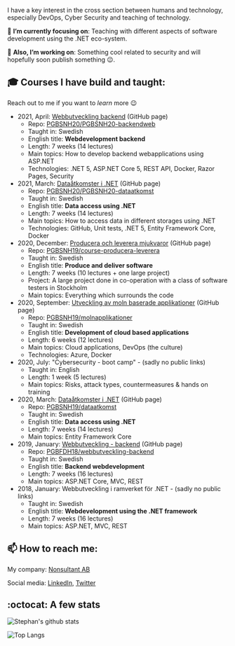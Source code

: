 I have a key interest in the cross section between humans and technology, especially DevOps, Cyber Security and teaching of technology.

🎯 **I’m currently focusing on**: Teaching with different aspects of software development using the .NET eco-system.

🔭 **Also, I’m working on**: Something cool related to security and will hopefully soon publish something 😉.

## :mortar_board: Courses I have build and taught:

Reach out to me if you want to *learn* more :wink:


- 2021, April: [Webbutveckling backend](https://pgbsnh20.github.io/PGBSNH20-backendweb) (GitHub page)
  - Repo: [PGBSNH20/PGBSNH20-backendweb](https://github.com/PGBSNH20/PGBSNH20-backendweb)
  - Taught in: Swedish
  - English title: **Webdevelopment backend**
  - Length: 7 weeks (14 lectures)
  - Main topics: How to develop backend webapplications using ASP.NET
  - Technologies: .NET 5, ASP.NET Core 5, REST API, Docker, Razor Pages, Security
- 2021, March: [Dataåtkomster i .NET](https://pgbsnh20.github.io/PGBSNH20-dataatkomst/) (GitHub page)
  - Repo: [PGBSNH20/PGBSNH20-dataatkomst](https://github.com/PGBSNH20/PGBSNH20-dataatkomst)
  - Taught in: Swedish
  - English title: **Data access using .NET**
  - Length: 7 weeks (14 lectures)
  - Main topics: How to access data in different storages using .NET
  - Technologies: GitHub, Unit tests, .NET 5, Entity Framework Core, Docker
- 2020, December: [Producera och leverera mjukvaror](https://pgbsnh19.github.io/course-producera-leverera) (GitHub page)
  - Repo: [PGBSNH19/course-producera-leverera](https://github.com/PGBSNH19/course-producera-leverera)
  - Taught in: Swedish
  - English title: **Produce and deliver software**
  - Length: 7 weeks (10 lectures + one large project)
  - Project: A large project done in co-operation with a class of software testers in Stockholm
  - Main topics: Everything which surrounds the code
- 2020, September: [Utveckling av moln baserade applikationer](https://pgbsnh19.github.io/molnapplikationer/) (GitHub page)
  - Repo: [PGBSNH19/molnapplikationer](https://github.com/PGBSNH19/molnapplikationer)
  - Taught in: Swedish
  - English title: **Development of cloud based applications**
  - Length: 6 weeks (12 lectures)
  - Main topics: Cloud applications, DevOps (the culture)
  - Technologies: Azure, Docker
- 2020, July: "Cybersecurity - boot camp" - (sadly no public links)
  - Taught in: English
  - Length: 1 week (5 lectures)
  - Main topics: Risks, attack types, countermeasures & hands on training
- 2020, March: [Dataåtkomster i .NET](https://pgbsnh19.github.io/dataatkomst/) (GitHub page)
  - Repo: [PGBSNH19/dataatkomst](https://github.com/PGBSNH19/dataatkomst)
  - Taught in: Swedish
  - English title: **Data access using .NET**
  - Length: 7 weeks (14 lectures)
  - Main topics: Entity Framework Core
- 2019, January: [Webbutveckling - backend](https://pgbfdh18.github.io/webbutveckling-backend/) (GitHub page)
  - Repo: [PGBFDH18/webbutveckling-backend](https://github.com/PGBFDH18/webbutveckling-backend)
  - Taught in: Swedish
  - English title: **Backend webdevelopment**
  - Length: 7 weeks (16 lectures)
  - Main topics: ASP.NET Core, MVC, REST
- 2018, January: Webbutveckling i ramverket för .NET - (sadly no public links)
  - Taught in: Swedish
  - English title: **Webdevelopment using the .NET framework**
  - Length: 7 weeks (16 lectures)
  - Main topics: ASP.NET, MVC, REST

## :mailbox: How to reach me:

My company: [Nonsultant AB](https://nonsultant.com)

Social media: [LinkedIn](https://www.linkedin.com/in/skjohansen/), [Twitter](https://twitter.com/skjohansen)

## :octocat: A few stats
![Stephan's github stats](https://github-readme-stats.vercel.app/api?username=skjohansen)

![Top Langs](https://github-readme-stats.vercel.app/api/top-langs/?username=skjohansen&layout=compact)

<!--
**skjohansen/skjohansen** is a ✨ _special_ ✨ repository because its `README.md` (this file) appears on your GitHub profile.

Here are some ideas to get you started:

- 🔭 I’m currently working on ...
- 🌱 I’m currently learning ...
- 👯 I’m looking to collaborate on ...
- 🤔 I’m looking for help with ...
- 💬 Ask me about ...
- 📫 How to reach me: ...
- 😄 Pronouns: ...
- ⚡ Fun fact: ...
-->

